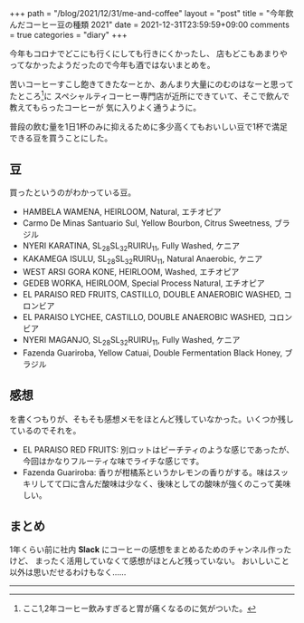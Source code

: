 +++
path = "/blog/2021/12/31/me-and-coffee"
layout = "post"
title = "今年飲んだコーヒー豆の種類 2021"
date = 2021-12-31T23:59:59+09:00
comments = true
categories = "diary"
+++

今年もコロナでどこにも行くにしても行きにくかったし、
店もどこもあまりやってなかったようだったので今年も酒ではないまとめを。

苦いコーヒーすこし飽きてきたなーとか、あんまり大量にのむのはなーと思ってたところ[^coffee]に
スペシャルティコーヒー専門店が近所にできていて、そこで飲んで教えてもらったコーヒーが
気に入りよく通うように。

普段の飲む量を1日1杯のみに抑えるために多少高くてもおいしい豆で1杯で満足できる豆を買うことにした。

## 豆

買ったというのがわかっている豆。

- HAMBELA WAMENA, HEIRLOOM, Natural, エチオピア
- Carmo De Minas Santuario Sul, Yellow Bourbon, Citrus Sweetness, ブラジル
- NYERI KARATINA, SL<sub>28</sub>SL<sub>32</sub>RUIRU<sub>11</sub>, Fully Washed, ケニア
- KAKAMEGA ISULU, SL<sub>28</sub>SL<sub>32</sub>RUIRU<sub>11</sub>, Natural Anaerobic, ケニア
- WEST ARSI GORA KONE, HEIRLOOM, Washed, エチオピア
- GEDEB WORKA, HEIRLOOM, Special Process Natural, エチオピア
- EL PARAISO RED FRUITS, CASTILLO, DOUBLE ANAEROBIC WASHED, コロンビア
- EL PARAISO LYCHEE, CASTILLO, DOUBLE ANAEROBIC WASHED, コロンビア
- NYERI MAGANJO, SL<sub>28</sub>SL<sub>32</sub>RUIRU<sub>11</sub>, Fully Washed, ケニア
- Fazenda Guariroba, Yellow Catuai, Double Fermentation Black Honey, ブラジル

## 感想

を書くつもりが、そもそも感想メモをほとんど残していなかった。いくつか残しているのでそれを。

- EL PARAISO RED FRUITS: 別ロットはピーチティのような感じであったが、今回はかなりフルーティな味でライチな感じです。
- Fazenda Guariroba: 香りが柑橘系というかレモンの香りがする。味はスッキリしてて口に含んだ酸味は少なく、後味としての酸味が強くのこって美味しい。

## まとめ

1年くらい前に社内 **Slack** にコーヒーの感想をまとめるためのチャンネル作ったけど、
まったく活用していなくて感想がほとんど残っていない。
おいしいこと以外は思いだせるわけもなく……

---
[^coffee]: ここ1,2年コーヒー飲みすぎると胃が痛くなるのに気がついた。
